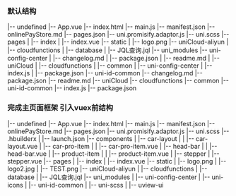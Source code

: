 ### 默认结构
|-- undefined
    |-- App.vue
    |-- index.html
    |-- main.js
    |-- manifest.json
    |-- onlinePayStore.md
    |-- pages.json
    |-- uni.promisify.adaptor.js
    |-- uni.scss
    |-- pages
    |   |-- index
    |       |-- index.vue
    |-- static
    |   |-- logo.png
    |-- uniCloud-aliyun
    |   |-- cloudfunctions
    |   |-- database
    |       |-- JQL查询.jql
    |-- uni_modules
        |-- uni-config-center
        |   |-- changelog.md
        |   |-- package.json
        |   |-- readme.md
        |   |-- uniCloud
        |       |-- cloudfunctions
        |           |-- common
        |               |-- uni-config-center
        |                   |-- index.js
        |                   |-- package.json
        |-- uni-id-common
            |-- changelog.md
            |-- package.json
            |-- readme.md
            |-- uniCloud
                |-- cloudfunctions
                    |-- common
                        |-- uni-id-common
                            |-- index.js
                            |-- package.json


### 完成主页面框架 引入vuex前结构
|-- undefined
    |-- App.vue
    |-- index.html
    |-- main.js
    |-- manifest.json
    |-- onlinePayStore.md
    |-- pages.json
    |-- uni.promisify.adaptor.js
    |-- uni.scss
    |-- .hbuilderx
    |   |-- launch.json
    |-- components
    |   |-- car-layout
    |   |   |-- car-layout.vue
    |   |-- car-pro-item
    |   |   |-- car-pro-item.vue
    |   |-- head-bar
    |   |   |-- head-bar.vue
    |   |-- product-item
    |   |   |-- product-item.vue
    |   |-- stepper
    |       |-- stepper.vue
    |-- pages
    |   |-- index
    |       |-- index.vue
    |-- static
    |   |-- logo.png
    |   |-- logo2.jpg
    |   |-- TEST.png
    |-- uniCloud-aliyun
    |   |-- cloudfunctions
    |   |-- database
    |       |-- JQL查询.jql
    |-- uni_modules
    |   |-- uni-config-center
    |   |-- uni-icons
    |   |-- uni-id-common
    |   |-- uni-scss
    |   |-- uview-ui
	
	